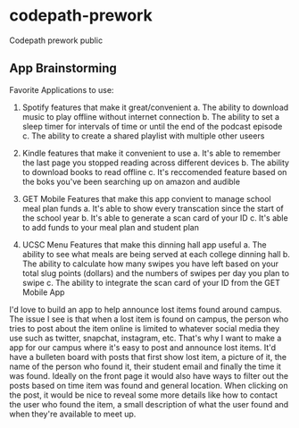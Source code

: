 # codepath-prework
Codepath prework public


## App Brainstorming
Favorite Applications to use:
1. Spotify
    features that make it great/convenient
    a. The ability to download music to play offline without internet connection
    b. The ability to set a sleep timer for intervals of time or until the end of the podcast episode
    c. The ability to create a shared playlist with multiple other useers

2. Kindle 
    features that make it convenient to use
    a. It's able to remember the last page you stopped reading across different devices
    b. The ability to download books to read offline
    c. It's reccomended feature based on the boks you've been searching up on amazon and audible
    
3. GET Mobile 
    Features that make this app convient to manage school meal plan funds
    a. It's able to show every transcation since the start of the school year
    b. It's able to generate a scan card of your ID 
    c. It's able to add funds to your meal plan and student plan
    
4. UCSC Menu
    Features that make this dinning hall app useful
    a. The ability to see what meals are being served at each college dinning hall
    b. The ability to calculate how many swipes you have left based on your total slug points (dollars) and the numbers of swipes per day you plan to swipe
    c. The ability to integrate the scan card of your ID from the GET Mobile App
    

I'd love to build an app to help announce lost items found around campus. The issue I see is that when a lost item is found on campus, the person who tries to post about the item online is limited to whatever social media they use such as twitter, snapchat, instagram, etc. That's why I want to make a app for our campus where it's easy to post and announce lost items. It'd have a bulleten board with posts that first show lost item, a picture of it, the name of the person who found it, their student email and finally the time it was found. Ideally on the front page it would also have ways to filter out the posts based on time item was found and general location. When clicking on the post, it would be nice to reveal some more details like how to contact the user who found the item, a small description of what the user found and when they're available to meet up. 



